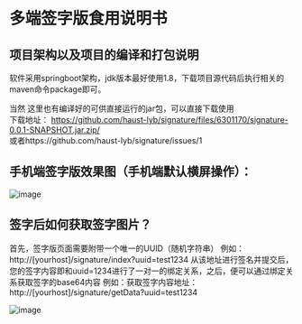 # 多端签字版食用说明书

## 项目架构以及项目的编译和打包说明
软件采用springboot架构，jdk版本最好使用1.8，下载项目源代码后执行相关的maven命令package即可。

当然 这里也有编译好的可供直接运行的jar包，可以直接下载使用
<br/>下载地址：
https://github.com/haust-lyb/signature/files/6301170/signature-0.0.1-SNAPSHOT.jar.zip/
<br/>
或者https://github.com/haust-lyb/signature/issues/1

## 手机端签字版效果图（手机端默认横屏操作）：
![image](https://user-images.githubusercontent.com/23397828/114495785-49d65780-9c51-11eb-9d0c-d756a3cd65cf.png)

## 签字后如何获取签字图片？
首先，签字版页面需要附带一个唯一的UUID（随机字符串）
例如：http://[yourhost]/signature/index?uuid=test1234
从该地址进行签名并提交后，您的签字内容即和uuid=1234进行了一对一的绑定关系，之后，便可以通过绑定关系获取签字的base64内容
例如：获取签字内容地址：http://[yourhost]/signature/getData?uuid=test1234

![image](https://user-images.githubusercontent.com/23397828/114496554-c6b60100-9c52-11eb-9553-b8deca0a5d8b.png)
